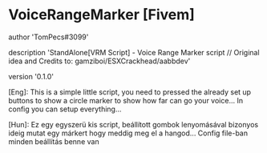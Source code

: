 # VoiceRangeMarker [Fivem]

author 'TomPecs#3099'

description 'StandAlone[VRM Script] - Voice Range Marker script // Original idea and Credits to: gamziboi/ESXCrackhead/aabbdev'

version '0.1.0'


[Eng]: This is a simple little script, you need to pressed the already set up buttons to show a circle marker to show how far can go your voice... In config you can setup everything...

[Hun]: Ez egy egyszerü kis script, beállított gombok lenyomásával bizonyos ideig mutat egy márkert hogy meddig meg el a hangod... Config file-ban minden beállítás benne van



[Additional credits]: gamziboi/ESXCrackhead/aabbdev
